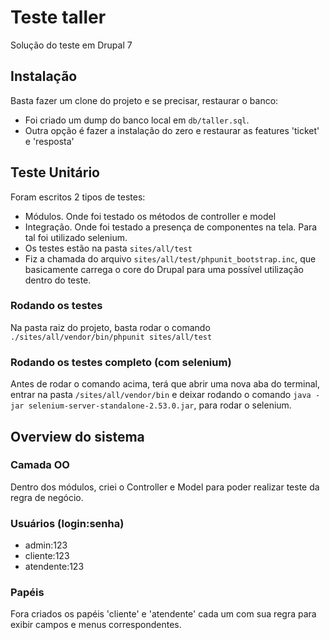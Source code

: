 # Teste taller 
Solução do teste em Drupal 7


## Instalação
Basta fazer um clone do projeto e se precisar, restaurar o banco: 
- Foi criado um dump do banco local em `db/taller.sql`.
- Outra opção é fazer a instalação do zero e restaurar as features 'ticket' e 'resposta'


## Teste Unitário
Foram escritos 2 tipos de testes:
 - Módulos. Onde foi testado os métodos de controller e model
 - Integração. Onde foi testado a presença de componentes na tela. Para tal foi utilizado selenium.
 - Os testes estão na pasta `sites/all/test`
 - Fiz a chamada do arquivo `sites/all/test/phpunit_bootstrap.inc`, que basicamente carrega o core do Drupal para uma possível utilização dentro do teste.
 
### Rodando os testes
Na pasta raiz do projeto, basta rodar o comando `./sites/all/vendor/bin/phpunit sites/all/test`

### Rodando os testes completo (com selenium)
Antes de rodar o comando acima, terá que abrir uma nova aba do terminal, 
entrar na pasta `/sites/all/vendor/bin` e deixar rodando o comando `java -jar selenium-server-standalone-2.53.0.jar`, 
para rodar o selenium.


## Overview do sistema

### Camada OO
Dentro dos módulos, criei o Controller e Model para poder realizar teste da regra de negócio.

### Usuários (login:senha)
- admin:123
- cliente:123
- atendente:123

### Papéis
Fora criados os papéis 'cliente' e 'atendente' cada um com sua regra para exibir campos e menus correspondentes.

